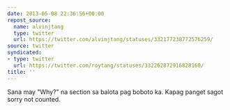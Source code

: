 ```yaml
---
date: 2013-05-08 22:36:56+00:00
repost_source:
  name: alvinjtang
  type: twitter
  url: https://twitter.com/alvinjtang/statuses/332177238772576259/
source: twitter
syndicated:
- type: twitter
  url: https://twitter.com/roytang/statuses/332262872916828160/
title: ''
---
```


Sana may "Why?" na section sa balota pag boboto ka. Kapag panget sagot sorry not counted.